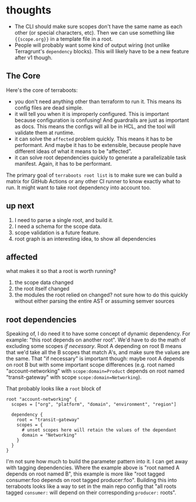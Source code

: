 # thoughts

- The CLI should make sure scopes don't have the same name as each other (or
  special characters, etc).
  Then we can use something like `{{scope.org}}` in a template file in a root.
- People will probably want some kind of output wiring (not unlike Terragrunt's
  `dependency` blocks). This will likely have to be a new feature after v1
  though.

## The Core

Here's the core of terraboots:

- you don't need anything other than terraform to run it. This means its config
  files are dead simple.
- it will tell you when it is improperly configured. This is important because
  configuration is confusing! And guardrails are just as important as docs.
  This means the configs will all be in HCL, and the tool will validate them at
  runtime.
- it can solve the `affected` problem quickly. This means it has to be
  performant. And maybe it has to be extensible, because people have different
  ideas of what it means to be "affected".
- it can solve root dependencies quickly to generate a parallelizable task
  manifest. Again, it has to be performant.

The primary goal of `terraboots root list` is to make sure we can build a matrix
for GitHub Actions or any other CI runner to know exactly what to run. It might
want to take root dependency into account too.

## up next

1. I need to parse a single root, and build it.
2. I need a schema for the scope data.
3. scope validation is a future feature.
4. root graph is an interesting idea, to show all dependencies

## affected

what makes it so that a root is worth running?

1. the scope data changed
2. the root itself changed
3. the modules the root relied on changed? not sure how to do this quickly
   without either parsing the entire AST or assuming semver sources

## root dependencies

Speaking of, I do need it to have some concept of dynamic dependency. For
example: "this root depends on another root". We'd have to do the math of
excluding some scopes _if necessary_. Root A depending on root B means that we'd
take all the B scopes that match A's, and make sure the values are the same.
That "if necessary" is important though: maybe root A depends on root B but with
some important scope differences (e.g. root named "account-networking" with
`scope:domain=Product` depends on root named "transit-gateway" with scope
`scope:domain=Networking`).

That probably looks like a `root` block of

```hcl
root "account-networking" {
  scopes = ["org", "platform", "domain", "environment", "region"]

  dependency {
    root = "transit-gateway"
    scopes = {
      # unset scopes here will retain the values of the dependant
      domain = "Networking"
    }
  }
}
```

I'm not sure how much to build the parameter pattern into it. I can get away
with tagging dependencies. Where the example above is "root named A depends on
root named B", this example is more like "root tagged consumer:foo depends on
root tagged producer:foo". Building this into terraboots looks like a way to set
in the main repo config that "all roots tagged `consumer:` will depend on their
corresponding `producer:` roots".
